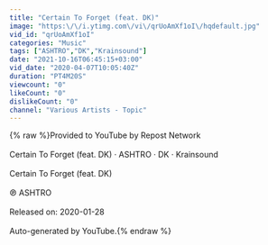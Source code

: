 ```yaml
---
title: "Certain To Forget (feat. DK)"
image: "https:\/\/i.ytimg.com\/vi\/qrUoAmXf1oI\/hqdefault.jpg"
vid_id: "qrUoAmXf1oI"
categories: "Music"
tags: ["ASHTRO","DK","Krainsound"]
date: "2021-10-16T06:45:15+03:00"
vid_date: "2020-04-07T10:05:40Z"
duration: "PT4M20S"
viewcount: "0"
likeCount: "0"
dislikeCount: "0"
channel: "Various Artists - Topic"
---
```

{% raw %}Provided to YouTube by Repost Network<br /><br />Certain To Forget (feat. DK) · ASHTRO · DK · Krainsound<br /><br />Certain To Forget (feat. DK)<br /><br />℗ ASHTRO<br /><br />Released on: 2020-01-28<br /><br />Auto-generated by YouTube.{% endraw %}
